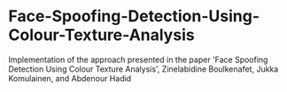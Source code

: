 # Face-Spoofing-Detection-Using-Colour-Texture-Analysis
Implementation of the approach presented in the paper 'Face Spoofing Detection Using Colour Texture Analysis', Zinelabidine Boulkenafet, Jukka Komulainen, and Abdenour Hadid
